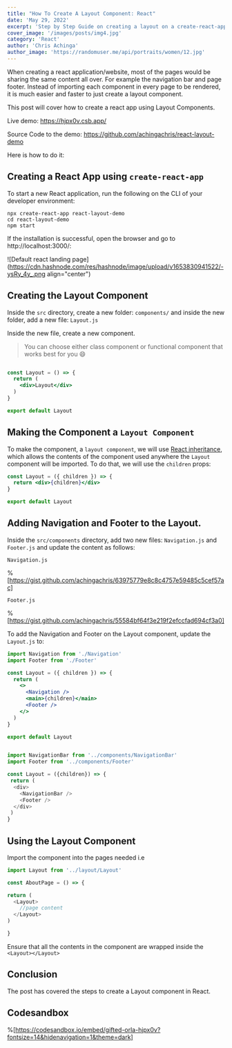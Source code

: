 ```yaml
---
title: "How To Create A Layout Component: React"
date: 'May 29, 2022'
excerpt: 'Step by Step Guide on creating a layout on a create-react-app Project'
cover_image: '/images/posts/img4.jpg'
category: 'React'
author: 'Chris Achinga'
author_image: 'https://randomuser.me/api/portraits/women/12.jpg'
---
```


When creating a react application/website, most of the pages would be sharing the same content all over. For example the navigation bar and page footer. Instead of importing each component in every page to be rendered, it is much easier and faster to just create a layout component.

This post will cover how to create a react app using Layout Components.

Live demo: https://hjpx0v.csb.app/

Source Code to the demo: https://github.com/achingachris/react-layout-demo

Here is how to do it:

## Creating a React App using `create-react-app`

To start a new React application, run the following on the CLI of your developer environment:

```shell
npx create-react-app react-layout-demo
cd react-layout-demo
npm start
```

If the installation is successful, open the browser and go to http://localhost:3000/:


![Default react landing page](https://cdn.hashnode.com/res/hashnode/image/upload/v1653830941522/-ysRy_4y_.png align="center")

## Creating the Layout Component

Inside the `src` directory, create a new folder: `components/` and inside the new folder, add a new file: `Layout.js`

Inside the new file, create a new component.

>You can choose either class component or functional component that works best for you 😄

```jsx

const Layout = () => {
  return (
    <div>Layout</div>
  )
}

export default Layout
```

## Making the Component a `Layout Component`

To make the component, a `layout component`, we will use [React inheritance](https://reactjs.org/docs/composition-vs-inheritance.html), which allows the contents of the component used anywhere the `Layout` component will be imported. To do that, we will use the `children` props:

```jsx
const Layout = ({ children }) => {
  return <div>{children}</div>
}

export default Layout
```

## Adding Navigation and Footer to the Layout.

Inside the `src/components` directory, add two new files: `Navigation.js` and `Footer.js` and update the content as follows:

`Navigation.js`

%[https://gist.github.com/achingachris/63975779e8c8c4757e59485c5cef57ac]

`Footer.js`

%[https://gist.github.com/achingachris/55584bf64f3e219f2efccfad694cf3a0]

To add the Navigation and Footer on the Layout component, update the `Layout.js` to:

```jsx
import Navigation from './Navigation'
import Footer from './Footer'

const Layout = ({ children }) => {
  return (
    <>
      <Navigation />
      <main>{children}</main>
      <Footer />
    </>
  )
}

export default Layout
```


```JavaScript

import NavigationBar from '../components/NavigationBar'
import Footer from '../components/Footer'

const Layout = ({children}) => {
 return (
  <div>
    <NavigationBar />
    <Footer />
  </div>
 )
}

```

## Using the Layout Component

Import the component into the pages needed i.e

```JavaScript
import Layout from '../layout/Layout'

const AboutPage = () => {

return (
  <Layout>
    //page content
  </Layout>
)

}

```

Ensure that all the contents in the component are wrapped inside the `<Layout></Layout>`

## Conclusion

The post has covered the steps to create a Layout component in React.

## Codesandbox

%[https://codesandbox.io/embed/gifted-orla-hjpx0v?fontsize=14&hidenavigation=1&theme=dark]

